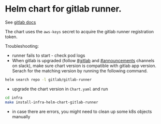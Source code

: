 Helm chart for gitlab runner.
=============================

See [gitlab docs](https://docs.gitlab.com/15.11/runner/install/kubernetes.html)

The chart uses the `aws-keys` secret to acquire the gitlab runner registration token.

Troubleshooting:

- runner fails to start - check pod logs
- When gitlab is upgraded (follow [#gitlab](https://ebi.enterprise.slack.com/archives/CB441ME9X) and [#announcements](https://ebi.enterprise.slack.com/archives/CJG9W3F32) channels on slack), make sure chart version is compatible with gitlab app version. Serach for the matching
  version by running the following command.
```bash
helm search repo -l gitlab/gitlab-runner
```
- upgrade the chart version in `Chart.yaml` and run
```bash
cd infra
make install-infra-helm-chart-gitlab-runner
```
- in case there are errors, you might need to clean up some k8s objects manually
